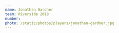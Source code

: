 ```yaml
---
name: Jonathan Gardner
team: Riverside 2018
number:
photo: /static/photos/players/jonathan-gardner.jpg
---
```

